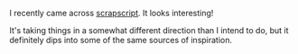 I recently came across [scrapscript]. It looks interesting!

It's taking things in a somewhat different direction than I intend to do, but it
definitely dips into some of the same sources of inspiration.

[scrapscript]: https://scrapscript.org/
